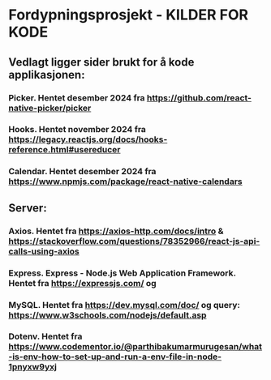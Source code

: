 # Fordypningsprosjekt - KILDER FOR KODE

## Vedlagt ligger sider brukt for å kode applikasjonen:

### Picker. Hentet desember 2024 fra https://github.com/react-native-picker/picker 

### Hooks. Hentet november 2024 fra https://legacy.reactjs.org/docs/hooks-reference.html#usereducer

### Calendar. Hentet desember 2024 fra https://www.npmjs.com/package/react-native-calendars

## Server:

### Axios. Hentet fra https://axios-http.com/docs/intro & https://stackoverflow.com/questions/78352966/react-js-api-calls-using-axios

### Express. Express - Node.js Web Application Framework. Hentet fra https://expressjs.com/ og 

### MySQL. Hentet fra https://dev.mysql.com/doc/ og query: https://www.w3schools.com/nodejs/default.asp

### Dotenv. Hentet fra https://www.codementor.io/@parthibakumarmurugesan/what-is-env-how-to-set-up-and-run-a-env-file-in-node-1pnyxw9yxj